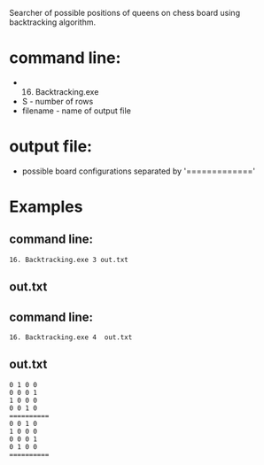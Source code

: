 Searcher of possible positions of queens on chess board using backtracking algorithm.

# command line:
* 16. Backtracking.exe
* S - number of rows
* filename - name of output file

# output file:
* possible board configurations separated by '============='

# Examples
## command line:
    16. Backtracking.exe 3 out.txt

## out.txt
    

## command line:
    16. Backtracking.exe 4  out.txt

## out.txt
    0 1 0 0 
    0 0 0 1 
    1 0 0 0 
    0 0 1 0 
    ==========
    0 0 1 0 
    1 0 0 0 
    0 0 0 1 
    0 1 0 0 
    ==========